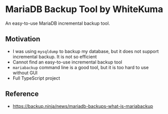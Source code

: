 # MariaDB Backup Tool by WhiteKuma

An easy-to-use MariaDB incremental backup tool.

## Motivation

- I was using `mysqldump` to backup my database, but it does not support incremental backup. It is not so efficient
- Cannot find an easy-to-use incremental backup tool
- `mariabackup` command line is a good tool, but it is too hard to use without GUI
- Full TypeScript project

## Reference

- https://backup.ninja/news/mariadb-backups-what-is-mariabackup
